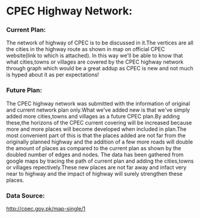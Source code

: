 # CPEC Highway Network:

### Current Plan:

The network of highway of CPEC is to be discussed in it.The vertices are all the cities in the highway route as shown in map on official CPEC website(link to which is attached).
In this way we'll be able to know that what cities,towns or villages are covered by the CPEC highway network through graph which would be a great addup as CPEC is new and not much is hyped about it as per expectations!


### Future Plan:

The CPEC highway network was submitted with the information of original and current network plan only.What we've added new is that we've simply added more cities,towns and villages as a future CPEC plan.By adding these,the horizons of the CPEC current covering will be increased because more and more places will become developed when included in plan.The most convenient part of this is that the places added are not far from the originally planned highway and the addition of a few more roads will double the amount of places as compared to the current plan as shown by the doubled number of edges and nodes.
The data has been gathered from google maps by tracing the path of current plan and adding the cities,towns or villages repectively.These new places are not far away and infact very near to highway and the impact of highway will surely strengthen these places.


### Data Source:
http://cpec.gov.pk/map-single/1
